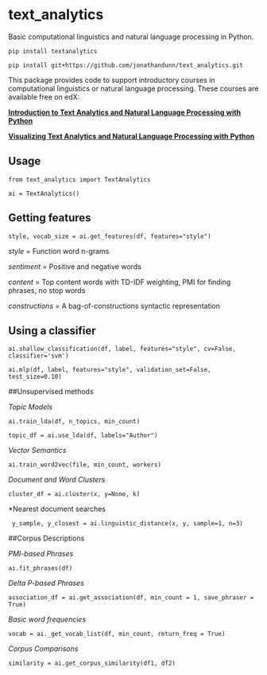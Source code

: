 # text_analytics

Basic computational linguistics and natural language processing in Python.

    pip install textanalytics
    
    pip install git+https://github.com/jonathandunn/text_analytics.git

This package provides code to support introductory courses in computational linguistics or natural language processing. These courses are available free on edX:

[**Introduction to Text Analytics and Natural Language Processing with Python**](https://www.edx.org/course/introduction-to-text-analytics-with-python)

[**Visualizing Text Analytics and Natural Language Processing with Python**](https://www.edx.org/course/visualizing-text-analytics-with-python)

## Usage

	from text_analytics import TextAnalytics
	
	ai = TextAnalytics()
	
## Getting features

	style, vocab_size = ai.get_features(df, features="style")
	
*style* = Function word n-grams
	
*sentiment* = Positive and negative words
	
*content* = Top content words with TD-IDF weighting, PMI for finding phrases, no stop words
	
*constructions* = A bag-of-constructions syntactic representation
	
## Using a classifier

	ai.shallow_classification(df, label, features="style", cv=False, classifier='svm')
	
	ai.mlp(df, label, features="style", validation_set=False, test_size=0.10)
	
##Unsupervised methods

*Topic Models*

	ai.train_lda(df, n_topics, min_count)
        
    topic_df = ai.use_lda(df, labels="Author")
	
*Vector Semantics*
	
	ai.train_word2vec(file, min_count, workers)
	
*Document and Word Clusters*
	
	cluster_df = ai.cluster(x, y=None, k)
	
*Nearest document searches
	
	 y_sample, y_closest = ai.linguistic_distance(x, y, sample=1, n=3)
	 
##Corpus Descriptions

*PMI-based Phrases*
	
	ai.fit_phrases(df)
	 
*Delta P-based Phrases*
	 
	association_df = ai.get_association(df, min_count = 1, save_phraser = True)
	 
*Basic word frequencies*
	 
	vocab = ai._get_vocab_list(df, min_count, return_freq = True)
	 
*Corpus Comparisons*
	
	similarity = ai.get_corpus_similarity(df1, df2)